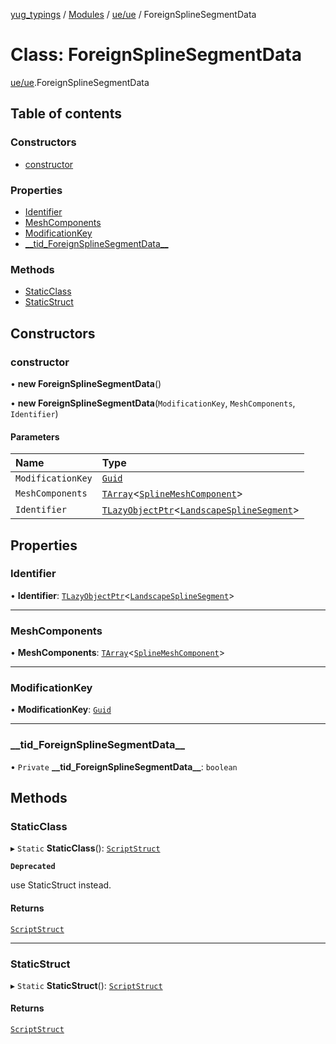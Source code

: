 [yug_typings](../README.md) / [Modules](../modules.md) / [ue/ue](../modules/ue_ue.md) / ForeignSplineSegmentData

# Class: ForeignSplineSegmentData

[ue/ue](../modules/ue_ue.md).ForeignSplineSegmentData

## Table of contents

### Constructors

- [constructor](ue_ue.ForeignSplineSegmentData.md#constructor)

### Properties

- [Identifier](ue_ue.ForeignSplineSegmentData.md#identifier)
- [MeshComponents](ue_ue.ForeignSplineSegmentData.md#meshcomponents)
- [ModificationKey](ue_ue.ForeignSplineSegmentData.md#modificationkey)
- [\_\_tid\_ForeignSplineSegmentData\_\_](ue_ue.ForeignSplineSegmentData.md#__tid_foreignsplinesegmentdata__)

### Methods

- [StaticClass](ue_ue.ForeignSplineSegmentData.md#staticclass)
- [StaticStruct](ue_ue.ForeignSplineSegmentData.md#staticstruct)

## Constructors

### constructor

• **new ForeignSplineSegmentData**()

• **new ForeignSplineSegmentData**(`ModificationKey`, `MeshComponents`, `Identifier`)

#### Parameters

| Name | Type |
| :------ | :------ |
| `ModificationKey` | [`Guid`](ue_ue_s.Guid.md) |
| `MeshComponents` | [`TArray`](../interfaces/ue_puerts.TArray.md)<[`SplineMeshComponent`](ue_ue.SplineMeshComponent.md)\> |
| `Identifier` | [`TLazyObjectPtr`](../modules/ue_puerts.md#tlazyobjectptr)<[`LandscapeSplineSegment`](ue_ue.LandscapeSplineSegment.md)\> |

## Properties

### Identifier

• **Identifier**: [`TLazyObjectPtr`](../modules/ue_puerts.md#tlazyobjectptr)<[`LandscapeSplineSegment`](ue_ue.LandscapeSplineSegment.md)\>

___

### MeshComponents

• **MeshComponents**: [`TArray`](../interfaces/ue_puerts.TArray.md)<[`SplineMeshComponent`](ue_ue.SplineMeshComponent.md)\>

___

### ModificationKey

• **ModificationKey**: [`Guid`](ue_ue_s.Guid.md)

___

### \_\_tid\_ForeignSplineSegmentData\_\_

• `Private` **\_\_tid\_ForeignSplineSegmentData\_\_**: `boolean`

## Methods

### StaticClass

▸ `Static` **StaticClass**(): [`ScriptStruct`](ue_ue.ScriptStruct.md)

**`Deprecated`**

use StaticStruct instead.

#### Returns

[`ScriptStruct`](ue_ue.ScriptStruct.md)

___

### StaticStruct

▸ `Static` **StaticStruct**(): [`ScriptStruct`](ue_ue.ScriptStruct.md)

#### Returns

[`ScriptStruct`](ue_ue.ScriptStruct.md)
